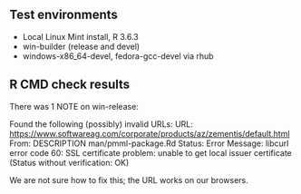 ## Test environments
* Local Linux Mint install, R 3.6.3
* win-builder (release and devel)
* windows-x86_64-devel, fedora-gcc-devel via rhub

## R CMD check results

There was 1 NOTE on win-release:

Found the following (possibly) invalid URLs:
  URL: https://www.softwareag.com/corporate/products/az/zementis/default.html
    From: DESCRIPTION
          man/pmml-package.Rd
    Status: Error
    Message: libcurl error code 60:
      	SSL certificate problem: unable to get local issuer certificate
      	(Status without verification: OK)

We are not sure how to fix this; the URL works on our browsers.